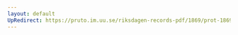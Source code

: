 ```yaml
---
layout: default
UpRedirect: https://pruto.im.uu.se/riksdagen-records-pdf/1869/prot-1869--ak--420/prot-1869--ak--420_003.pdf
---
```

